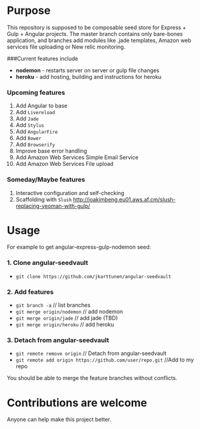 # Purpose

This repository is supposed to be composable seed store for Express + Gulp + Angular projects.
The master branch contains only bare-bones application, and branches add modules like .jade templates, Amazon web services file uploading or New relic monitoring. 

###Current features include

* **nodemon** - restarts server on server or gulp file changes
* **heroku** - add hosting, building and instructions for heroku

### Upcoming features
1. Add Angular to base
1. Add `Livereload`
1. Add `Jade`
1. Add `Stylus`
1. Add `AngularFire`
1. Add `Bower`
1. Add `Browserify` 
1. Improve base error handling
1. Add Amazon Web Services Simple Email Service
1. Add Amazon Web Services File upload

### Someday/Maybe features
1. Interactive configuration and self-checking 
2. Scaffolding with `Slush`  http://joakimbeng.eu01.aws.af.cm/slush-replacing-yeoman-with-gulp/

# Usage
For example to get angular-express-gulp-nodemon seed:

### 1. Clone angular-seedvault
- `git clone https://github.com/jkarttunen/angular-seedvault`

### 2. Add features
- `git branch -a` // list branches
- `git merge origin/nodemon`  // add nodemon
- `git merge origin/jade`     // add jade (TBD)
- `git merge origin/heroku`   // add heroku 

### 3. Detach from angular-seedvault 
- `git remote remove origin`  // Detach from angular-seedvault
- `git remote add origin https://github.com/user/repo.git`  //Add to my repo

You should be able to merge the feature branches without conflicts.

# Contributions are welcome
Anyone can help make this project better. 

